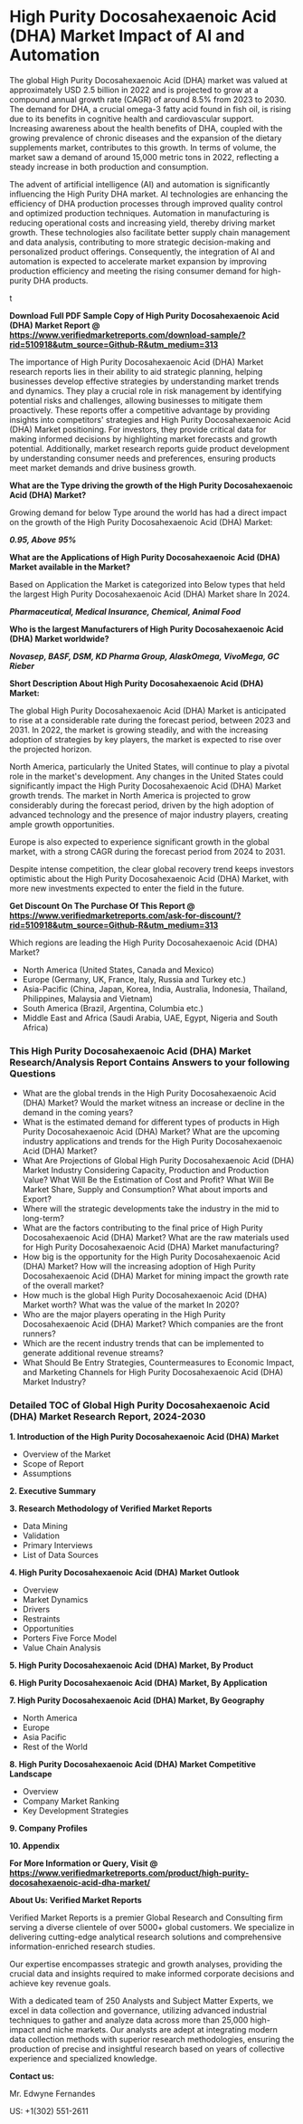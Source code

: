 <meta name="title" content="Global  High Purity Docosahexaenoic Acid (DHA) Market Impact of AI and Automation"><meta name="description" content="  The global High Purity Docosahexaenoic Acid (DHA) market was valued at approximately USD 2.5 billion in 2022 and is projected to grow at a compound annual growth rat"><meta name="title" content=" High Purity Docosahexaenoic Acid (DHA) Market Size, Share, Scope, Trends, Growth, Opportunities, Analysis, Forecast"> <h1>High Purity Docosahexaenoic Acid (DHA) Market Impact of AI and Automation</h1> <p>The global High Purity Docosahexaenoic Acid (DHA) market was valued at approximately USD 2.5 billion in 2022 and is projected to grow at a compound annual growth rate (CAGR) of around 8.5% from 2023 to 2030. The demand for DHA, a crucial omega-3 fatty acid found in fish oil, is rising due to its benefits in cognitive health and cardiovascular support. Increasing awareness about the health benefits of DHA, coupled with the growing prevalence of chronic diseases and the expansion of the dietary supplements market, contributes to this growth. In terms of volume, the market saw a demand of around 15,000 metric tons in 2022, reflecting a steady increase in both production and consumption.</p> <p>The advent of artificial intelligence (AI) and automation is significantly influencing the High Purity DHA market. AI technologies are enhancing the efficiency of DHA production processes through improved quality control and optimized production techniques. Automation in manufacturing is reducing operational costs and increasing yield, thereby driving market growth. These technologies also facilitate better supply chain management and data analysis, contributing to more strategic decision-making and personalized product offerings. Consequently, the integration of AI and automation is expected to accelerate market expansion by improving production efficiency and meeting the rising consumer demand for high-purity DHA products.</p> t</p><p id="" class=""><strong>Download Full PDF Sample Copy of High Purity Docosahexaenoic Acid (DHA) Market Report @ <a href="https://www.verifiedmarketreports.com/download-sample/?rid=510918&utm_source=Github-R&utm_medium=313" target="_blank">https://www.verifiedmarketreports.com/download-sample/?rid=510918&utm_source=Github-R&utm_medium=313</a></strong></p><p>The importance of&nbsp;High Purity Docosahexaenoic Acid (DHA) Market research reports lies in their ability to aid strategic planning, helping businesses develop effective strategies by understanding market trends and dynamics. They play a crucial role in risk management by identifying potential risks and challenges, allowing businesses to mitigate them proactively. These reports offer a competitive advantage by providing insights into competitors' strategies and High Purity Docosahexaenoic Acid (DHA) Market positioning. For investors, they provide critical data for making informed decisions by highlighting market forecasts and growth potential. Additionally, market research reports guide product development by understanding consumer needs and preferences, ensuring products meet market demands and drive business growth.</p><p><strong>What are the&nbsp;Type driving the growth of the High Purity Docosahexaenoic Acid (DHA) Market?</strong></p><p id="" class="">Growing demand for below Type around the world has had a direct impact on the growth of the High Purity Docosahexaenoic Acid (DHA) Market:</p><em><strong>0.95, Above 95%</strong></em></p><strong>What are the&nbsp;Applications&nbsp;of High Purity Docosahexaenoic Acid (DHA) Market available in the Market?</strong></p><p id="" class="">Based on Application the Market is categorized into Below types that held the largest High Purity Docosahexaenoic Acid (DHA) Market share In 2024.</p><em><strong>Pharmaceutical, Medical Insurance, Chemical, Animal Food</strong></em></p><strong>Who is the largest Manufacturers of High Purity Docosahexaenoic Acid (DHA) Market worldwide?</strong></p><p><em><strong>Novasep, BASF, DSM, KD Pharma Group, AlaskOmega, VivoMega, GC Rieber</strong></em></p><p id="" class=""><strong>Short Description About High Purity Docosahexaenoic Acid (DHA) Market:</strong></p><p>The global High Purity Docosahexaenoic Acid (DHA) Market is anticipated to rise at a considerable rate during the forecast period, between 2023 and 2031. In 2022, the market is growing steadily, and with the increasing adoption of strategies by key players, the market is expected to rise over the projected horizon.</p><p>North America, particularly the United States, will continue to play a pivotal role in the market's development. Any changes in the United States could significantly impact the High Purity Docosahexaenoic Acid (DHA) Market growth trends. The market in North America is projected to grow considerably during the forecast period, driven by the high adoption of advanced technology and the presence of major industry players, creating ample growth opportunities.</p><p>Europe is also expected to experience significant growth in the global market, with a strong CAGR during the forecast period from 2024 to 2031.</p><p>Despite intense competition, the clear global recovery trend keeps investors optimistic about the High Purity Docosahexaenoic Acid (DHA) Market, with more new investments expected to enter the field in the future.</p><p id="" class=""><strong>Get Discount On The Purchase Of This Report @ <a href="https://www.verifiedmarketreports.com/ask-for-discount/?rid=510918&utm_source=Github-R&utm_medium=313" target="_blank">https://www.verifiedmarketreports.com/ask-for-discount/?rid=510918&utm_source=Github-R&utm_medium=313</a></strong></p>Which regions are leading the High Purity Docosahexaenoic Acid (DHA) Market?</p><ul><li>North America (United States, Canada and Mexico)</li><li>Europe (Germany, UK, France, Italy, Russia and Turkey etc.)</li><li>Asia-Pacific (China, Japan, Korea, India, Australia, Indonesia, Thailand, Philippines, Malaysia and Vietnam)</li><li>South America (Brazil, Argentina, Columbia etc.)</li><li>Middle East and Africa (Saudi Arabia, UAE, Egypt, Nigeria and South Africa)</li></ul><h3 id="" class="">This High Purity Docosahexaenoic Acid (DHA) Market Research/Analysis Report Contains Answers to your following Questions</h3><ul><li>What are the global trends in the High Purity Docosahexaenoic Acid (DHA) Market? Would the market witness an increase or decline in the demand in the coming years?</li><li>What is the estimated demand for different types of products in High Purity Docosahexaenoic Acid (DHA) Market? What are the upcoming industry applications and trends for the High Purity Docosahexaenoic Acid (DHA) Market?</li><li>What Are Projections of Global High Purity Docosahexaenoic Acid (DHA) Market Industry Considering Capacity, Production and Production Value? What Will Be the Estimation of Cost and Profit? What Will Be Market Share, Supply and Consumption? What about imports and Export?</li><li>Where will the strategic developments take the industry in the mid to long-term?</li><li>What are the factors contributing to the final price of High Purity Docosahexaenoic Acid (DHA) Market? What are the raw materials used for High Purity Docosahexaenoic Acid (DHA) Market manufacturing?</li><li>How big is the opportunity for the High Purity Docosahexaenoic Acid (DHA) Market? How will the increasing adoption of High Purity Docosahexaenoic Acid (DHA) Market for mining impact the growth rate of the overall market?</li><li>How much is the global High Purity Docosahexaenoic Acid (DHA) Market worth? What was the value of the market In 2020?</li><li>Who are the major players operating in the High Purity Docosahexaenoic Acid (DHA) Market? Which companies are the front runners?</li><li>Which are the recent industry trends that can be implemented to generate additional revenue streams?</li><li>What Should Be Entry Strategies, Countermeasures to Economic Impact, and Marketing Channels for High Purity Docosahexaenoic Acid (DHA) Market Industry?</li></ul><h3 id="" class="">Detailed TOC of Global High Purity Docosahexaenoic Acid (DHA) Market Research Report, 2024-2030</h3><p id="" class=""><strong>1. Introduction of the High Purity Docosahexaenoic Acid (DHA) Market</strong></p><ul><li>Overview of the Market</li><li>Scope of Report</li><li>Assumptions</li></ul><p id="" class=""><strong>2. Executive Summary</strong></p><p id="" class=""><strong>3. Research Methodology of Verified Market Reports</strong></p><ul><li>Data Mining</li><li>Validation</li><li>Primary Interviews</li><li>List of Data Sources</li></ul><p id="" class=""><strong>4. High Purity Docosahexaenoic Acid (DHA) Market Outlook</strong></p><ul><li>Overview</li><li>Market Dynamics</li><li>Drivers</li><li>Restraints</li><li>Opportunities</li><li>Porters Five Force Model</li><li>Value Chain Analysis</li></ul><p id="" class=""><strong>5. High Purity Docosahexaenoic Acid (DHA) Market, By Product</strong></p><p id="" class=""><strong>6. High Purity Docosahexaenoic Acid (DHA) Market, By Application</strong></p><p id="" class=""><strong>7. High Purity Docosahexaenoic Acid (DHA) Market, By Geography</strong></p><ul><li>North America</li><li>Europe</li><li>Asia Pacific</li><li>Rest of the World</li></ul><p id="" class=""><strong>8. High Purity Docosahexaenoic Acid (DHA) Market Competitive Landscape</strong></p><ul><li>Overview</li><li>Company Market Ranking</li><li>Key Development Strategies</li></ul><p id="" class=""><strong>9. Company Profiles</strong></p><p id="" class=""><strong>10. Appendix</strong></p><p id="" class=""><strong>For More Information or Query, Visit @ <a href="https://www.verifiedmarketreports.com/product/high-purity-docosahexaenoic-acid-dha-market/" target="_blank">https://www.verifiedmarketreports.com/product/high-purity-docosahexaenoic-acid-dha-market/</a></strong></p><p id="" class=""><strong>About Us: Verified Market Reports</strong></p><p id="" class="">Verified Market Reports is a premier Global Research and Consulting firm serving a diverse clientele of over 5000+ global customers. We specialize in delivering cutting-edge analytical research solutions and comprehensive information-enriched research studies.</p><p id="" class="">Our expertise encompasses strategic and growth analyses, providing the crucial data and insights required to make informed corporate decisions and achieve key revenue goals.</p><p id="" class="">With a dedicated team of 250 Analysts and Subject Matter Experts, we excel in data collection and governance, utilizing advanced industrial techniques to gather and analyze data across more than 25,000 high-impact and niche markets. Our analysts are adept at integrating modern data collection methods with superior research methodologies, ensuring the production of precise and insightful research based on years of collective experience and specialized knowledge.</p><p id="" class=""><strong>Contact us:</strong></p><p id="" class="">Mr. Edwyne Fernandes</p><p id="" class="">US: +1(302) 551-2611</p>